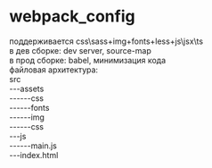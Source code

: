 # webpack_config <br>
поддерживается css\sass+img+fonts+less+js\jsx\ts <br>
в дев сборке: dev server, source-map <br>
в прод сборке: babel, минимизация кода <br>
файловая архитектура: <br>
src <br> 
---assets <br> 
------css <br> 
------fonts <br> 
------img <br> 
------css <br> 
---js <br> 
------main.js <br> 
---index.html <br> 
